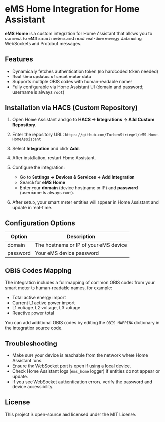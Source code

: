 # eMS Home Integration for Home Assistant

**eMS Home** is a custom integration for Home Assistant that allows you to connect to eMS smart meters and read real-time energy data using WebSockets and Protobuf messages.

## Features

* Dynamically fetches authentication token (no hardcoded token needed)
* Real-time updates of smart meter data
* Supports multiple OBIS codes with human-readable names
* Fully configurable via Home Assistant UI (domain and password; username is always `root`)

## Installation via HACS (Custom Repository)

1. Open Home Assistant and go to **HACS → Integrations → Add Custom Repository**.
2. Enter the repository URL: `https://github.com/TorbenStriegel/eMS-Home-HomeAssistant`
3. Select **Integration** and click **Add**.
4. After installation, restart Home Assistant.
5. Configure the integration:

    * Go to **Settings → Devices & Services → Add Integration**
    * Search for **eMS Home**
    * Enter your **domain** (device hostname or IP) and **password** (username is always `root`).

6. After setup, your smart meter entities will appear in Home Assistant and update in real-time.

## Configuration Options

| Option   | Description                                                |
| -------- | ---------------------------------------------------------- |
| domain   | The hostname or IP of your eMS device                      |
| password | Your eMS device password                                   |

## OBIS Codes Mapping

The integration includes a full mapping of common OBIS codes from your smart meter to human-readable names, for example:

* Total active energy import
* Current L1 active power import
* L1 voltage, L2 voltage, L3 voltage
* Reactive power total

You can add additional OBIS codes by editing the `OBIS_MAPPING` dictionary in the integration source code.

## Troubleshooting

* Make sure your device is reachable from the network where Home Assistant runs.
* Ensure the WebSocket port is open if using a local device.
* Check Home Assistant logs (`ems_home` logger) if entities do not appear or update.
* If you see WebSocket authentication errors, verify the password and device accessibility.

## License

This project is open-source and licensed under the MIT License.
